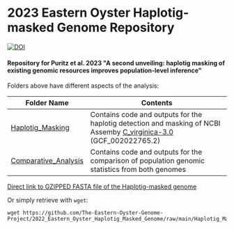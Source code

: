 # 2023 Eastern Oyster Haplotig-masked Genome Repository

[![DOI](https://zenodo.org/badge/526361035.svg)](https://zenodo.org/badge/latestdoi/526361035)
#### Repository for Puritz et al. 2023 "A second unveiling: haplotig masking of existing genomic resources improves population-level inference"



Folders above have different aspects of the analysis:

|Folder Name| Contents|
|-----------|---------|
|[Haplotig_Masking](/Haplotig_Masking)| Contains code and outputs for the haplotig detection and masking of NCBI Assemby [C_virginica-3.0](https://www.ncbi.nlm.nih.gov/assembly/GCF_002022765.2/) (GCF_002022765.2)|
|[Comparative_Analysis](/Comparative_Analysis)| Contains code and outputs for the comparison of population genomic statistics from both genomes|



[Direct link to GZIPPED FASTA file of the Haplotig-masked genome](./Haplotig_Masking/Output/Masked_Genome/reference.masked.fasta.gz)

Or simply retrieve with `wget`:

```
wget https://github.com/The-Eastern-Oyster-Genome-Project/2022_Eastern_Oyster_Haplotig_Masked_Genome/raw/main/Haplotig_Masking/Output/Masked_Genome/reference.masked.fasta.gz
```


